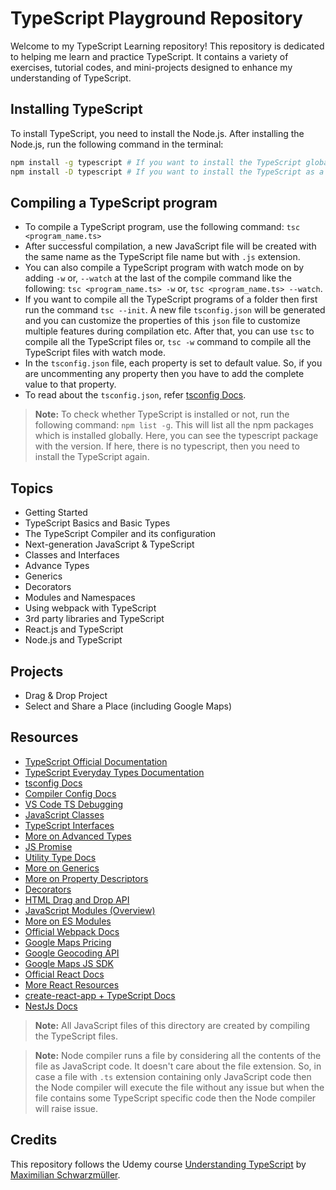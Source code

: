 # TypeScript Playground Repository

Welcome to my TypeScript Learning repository! This repository is dedicated to helping me learn and practice TypeScript. It contains a variety of exercises, tutorial codes, and mini-projects designed to enhance my understanding of TypeScript.

## Installing TypeScript

To install TypeScript, you need to install the Node.js. After installing the Node.js, run the following command in the terminal:

```bash
npm install -g typescript # If you want to install the TypeScript globally.
npm install -D typescript # If you want to install the TypeScript as a dev dependency.
```

## Compiling a TypeScript program

- To compile a TypeScript program, use the following command: `tsc <program_name.ts>`
- After successful compilation, a new JavaScript file will be created with the same name as the TypeScript file name but with `.js` extension.
- You can also compile a TypeScript program with watch mode on by adding `-w` or, `--watch` at the last of the compile command like the following:
  `tsc <program_name.ts> -w` or, `tsc <program_name.ts> --watch`.
- If you want to compile all the TypeScript programs of a folder then first run the command `tsc --init`. A new file `tsconfig.json` will be generated and you can customize the properties of this `json` file to customize multiple features during compilation etc. After that, you can use `tsc` to compile all the TypeScript files or, `tsc -w` command to compile all the TypeScript files with watch mode.
- In the `tsconfig.json` file, each property is set to default value. So, if you are uncommenting any property then you have to add the complete value to that property.
- To read about the `tsconfig.json`, refer [tsconfig Docs](https://www.typescriptlang.org/docs/handbook/tsconfig-json.html).

> **Note:** To check whether TypeScript is installed or not, run the following command: `npm list -g`. This will list all the npm packages which is installed globally. Here, you can see the typescript package with the version. If here, there is no typescript, then you need to install the TypeScript again.

## Topics

- Getting Started
- TypeScript Basics and Basic Types
- The TypeScript Compiler and its configuration
- Next-generation JavaScript & TypeScript
- Classes and Interfaces
- Advance Types
- Generics
- Decorators
- Modules and Namespaces
- Using webpack with TypeScript
- 3rd party libraries and TypeScript
- React.js and TypeScript
- Node.js and TypeScript

## Projects

- Drag & Drop Project
- Select and Share a Place (including Google Maps)

## Resources

- [TypeScript Official Documentation](https://www.typescriptlang.org/docs/)
- [TypeScript Everyday Types Documentation](https://www.typescriptlang.org/docs/handbook/2/everyday-types.html)
- [tsconfig Docs](https://www.typescriptlang.org/docs/handbook/tsconfig-json.html)
- [Compiler Config Docs](https://www.typescriptlang.org/docs/handbook/compiler-options.html)
- [VS Code TS Debugging](https://code.visualstudio.com/docs/typescript/typescript-debugging)
- [JavaScript Classes](https://developer.mozilla.org/en-US/docs/Web/JavaScript/Reference/Classes)
- [TypeScript Interfaces](https://www.typescriptlang.org/docs/handbook/2/objects.html)
- [More on Advanced Types](https://www.typescriptlang.org/docs/handbook/2/types-from-types.html)
- [JS Promise](https://developer.mozilla.org/en-US/docs/Web/JavaScript/Reference/Global_Objects/Promise)
- [Utility Type Docs](https://www.typescriptlang.org/docs/handbook/utility-types.html)
- [More on Generics](https://www.typescriptlang.org/docs/handbook/generics.html)
- [More on Property Descriptors](https://developer.mozilla.org/en-US/docs/Web/JavaScript/Reference/Global_Objects/Object/defineProperty)
- [Decorators](https://www.typescriptlang.org/docs/handbook/decorators.html)
- [HTML Drag and Drop API](https://developer.mozilla.org/en-US/docs/Web/API/HTML_Drag_and_Drop_API)
- [JavaScript Modules (Overview)](https://medium.com/computed-comparisons/commonjs-vs-amd-vs-requirejs-vs-es6-modules-2e814b114a0b)
- [More on ES Modules](https://developer.mozilla.org/en-US/docs/Web/JavaScript/Guide/Modules)
- [Official Webpack Docs](https://webpack.js.org/)
- [Google Maps Pricing](https://cloud.google.com/maps-platform/pricing/sheet/)
- [Google Geocoding API](https://developers.google.com/maps/documentation/geocoding/start)
- [Google Maps JS SDK](https://developers.google.com/maps/documentation/javascript/tutorial)
- [Official React Docs](https://reactjs.org/docs/getting-started.html)
- [More React Resources](https://academind.com/learn/react/)
- [create-react-app + TypeScript Docs](https://create-react-app.dev/docs/adding-typescript/)
- [NestJs Docs](https://docs.nestjs.com/)

> **Note:** All JavaScript files of this directory are created by compiling the TypeScript files.

> **Note:** Node compiler runs a file by considering all the contents of the file as JavaScript code. It doesn't care about the file extension. So, in case a file with `.ts` extension containing only JavaScript code then the Node compiler will execute the file without any issue but when the file contains some TypeScript specific code then the Node compiler will raise issue.

## Credits

This repository follows the Udemy course [Understanding TypeScript](https://www.udemy.com/course/understanding-typescript/) by [Maximilian Schwarzmüller](https://www.udemy.com/user/maximilian-schwarzmuller/).
